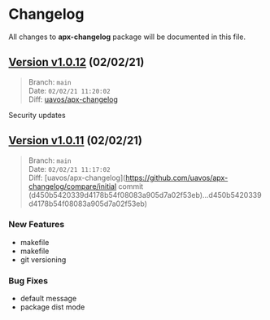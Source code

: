 # Changelog

All changes to **apx-changelog** package will be documented in this file.

## [Version v1.0.12](https://github.com/uavos/apx-changelog/releases/tag/release-1.0.12) (02/02/21)

> Branch: `main`\
> Date: `02/02/21 11:20:02`\
> Diff: [uavos/apx-changelog](https://github.com/uavos/apx-changelog/compare/changelog...8dc6840bbabaa067bda1296eb591ef235556bfc7)

Security updates

## [Version v1.0.11](https://github.com/uavos/apx-changelog/releases/tag/release-1.0.11) (02/02/21)

> Branch: `main`\
> Date: `02/02/21 11:17:02`\
> Diff: [uavos/apx-changelog](https://github.com/uavos/apx-changelog/compare/initial commit (d450b5420339d4178b54f08083a905d7a02f53eb)...d450b5420339d4178b54f08083a905d7a02f53eb)

### New Features
* makefile
* makefile
* git versioning

### Bug Fixes
* default message
* package dist mode

